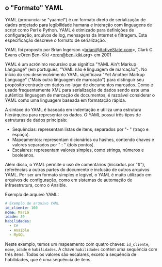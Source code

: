 o "Formato" YAML
--------------------------------------------------


YAML (pronuncia-se "yaamel") é um formato direto de serialização de dados projetado para legibilidade humana e interação com linguagens de script como Perl e Python. YAML é otimizado para definições de configuração, arquivos de log, mensagens da Internet e filtragem. Esta especificação descreve o formato de serialização.

 YAML foi proposto por Brian Ingerson \<<briani@ActiveState.com>\>, Clark C. Evans eOren Ben-Kiki \<<oren@ben-kiki.org>\> em 2001 

YAML é um acrónimo recursivo que significa "YAML Ain't Markup Language" (em português, "YAML não é linguagem de marcação"). No início do seu desenvolvimento YAML significava "Yet Another Markup Language" ("Mais outra linguagem de marcação") para distinguir seu propósito centrado em dados no lugar de documentos marcados. Como é usado frequentemente XML para serialização de dados sendo este uma autêntica linguagem de marcação de documentos, é razoável considerar o YAML como uma linguagem baseada em formatação rápida.

A sintaxe do YAML é baseada em indentação e utiliza uma estrutura hierárquica para representar os dados. O YAML possui três tipos de estruturas de dados principais:

+ Sequências: representam listas de itens, separados por "- " (traço e espaço).
+ Mapeamentos: representam dicionários ou hashes, contendo chaves e valores separados por " : " (dois pontos).
+ Escalares: representam valores simples, como strings, números e booleanos.


Além disso, o YAML permite o uso de comentários (iniciados por "#"), referências a outras partes do documento e inclusão de outros arquivos YAML. Por ser um formato simples e legível, o YAML é muito utilizado em arquivos de configuração, como em sistemas de automação de infraestrutura, como o Ansible.

Exemplo de arquivo YAML:

```yaml
# Exemplo de arquivo YAML
id_cliente: 100
nome: Maria
idade: 30
habilidades:
  - C#
  - Ansible
  - MySQL
```

Neste exemplo, temos um mapeamento com quatro chaves: `id_cliente`, `nome`, `idade` e `habilidades`. A chave `habilidades` contém uma sequência com três itens. Todos os valores são escalares, exceto a sequência de habilidades, que é uma sequência de itens.